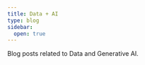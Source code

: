 ```yaml
---
title: Data + AI
type: blog
sidebar:
  open: true
---
```


Blog posts related to Data and Generative AI.
